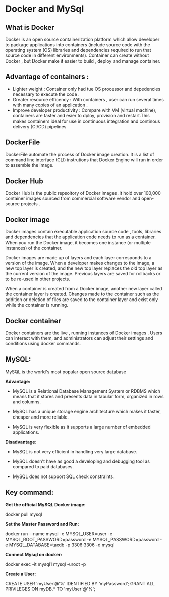 # Docker and MySql

## What is Docker 
Docker is an open source containerization platform which allow developer to package applications into containers (include source code with the operating system (OS) libraries and dependencies required to run that source code in different environments). Container can create without Docker , but Docker make it easier to build , deploy and manage container. 

## Advantage of containers : 

+ Lighter weight                 : Container only had tue OS processor and depedencies necessary to execute the code .
+ Greater resource efficency     : With containers , user can run several times with many copies of an application .
+ Improve developer productivity : Compare with VM (virtual machine), containers are faster and esier to dploy, provision and restart.This makes containers ideal for use in continuous integration and continous delivery (CI/CD) pipelines

## DockerFile 

DockerFile automate the process of Docker image creation. It is a list of command line interface (CLI) instrutions that Docker Engine will run in order to assemble the image.  

## Docker Hub 

Docker Hub is the public repsoitory of Docker images .It hold over 100,000 container images sourced from commercial software vendor and open-source projects . 

## Docker image 

Docker images contain executable application source code , tools, libraries and dependencies that the application code needs to run as a container. When you run the Docker image, it becomes one instance (or multiple instances) of the container.

Docker images are made up of layers and each layer corresponds to a version of the image. When a developer makes changes to the image, a new top layer is created, and the new top layer replaces the old top layer as the current version of the image. Previous layers are saved for rollbacks or to be re-used in other projects.

When a container is created from a Docker image,  another new layer called the container layer is created. Changes made to the container such as the addition or deletion of files are saved to the container layer  and exist only while the container is running.  



## Docker container 

Docker containers are the live , running instances of Docker images . Users can interact with them, and administrators can adjust their settings and conditions using docker commands.


## MySQL:
MySQL is the world's most popular open source database

**Advantage:** 
+ MySQL is a Relational Database Management System or RDBMS which means that it stores and presents data in tabular form, organized in rows and columns.

+ MySQL has a unique storage engine architecture which makes it faster, cheaper and more reliable.

+ MySQL is very flexible as it supports a large number of embedded applications.


**Disadvantage:**

+ MySQL is not very efficient in handling very large database. 

+ MySQL doesn't have as good a developing and debugging tool as compared to paid databases. 

+ MySQL does not support SQL check constraints.



## Key command: 

**Get the official MySQL Docker image:** 

docker pull mysql 

**Set the Master Password and Run:** 

docker run --name mysql -e MYSQL_USER=user -e MYSQL_ROOT_PASSWORD=password -e MYSQL_PASSWORD=password -e MYSQL_DATABASE=taxdb -p 3306:3306 -d mysql

**Connect Mysql on docker:** 

docker exec -it mysql1 mysql -uroot -p


**Create a User:** 

CREATE USER ‘myUser’@’%’ IDENTIFIED BY ‘myPassword’; 
GRANT ALL PRIVILEGES ON myDB.* TO 'myUser'@'%';



